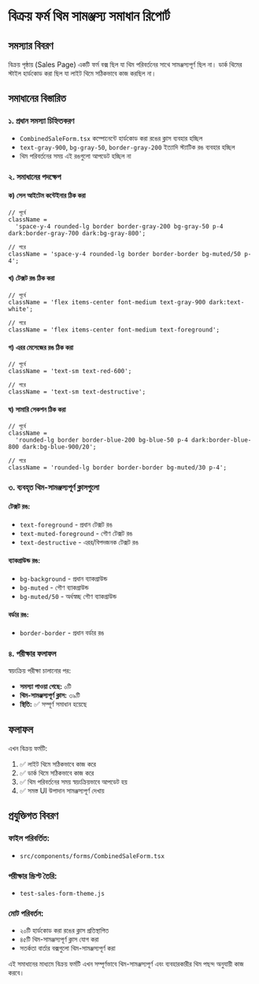 # বিক্রয় ফর্ম থিম সামঞ্জস্য সমাধান রিপোর্ট

## সমস্যার বিবরণ

বিক্রয় পৃষ্ঠায় (Sales Page) একটি ফর্ম বক্স ছিল যা থিম পরিবর্তনের সাথে সামঞ্জস্যপূর্ণ ছিল না। ডার্ক থিমের স্টাইল হার্ডকোড করা ছিল যা লাইট থিমে সঠিকভাবে কাজ করছিল না।

## সমাধানের বিস্তারিত

### ১. প্রধান সমস্যা চিহ্নিতকরণ

- `CombinedSaleForm.tsx` কম্পোনেন্টে হার্ডকোড করা রঙের ক্লাস ব্যবহার হচ্ছিল
- `text-gray-900`, `bg-gray-50`, `border-gray-200` ইত্যাদি স্ট্যাটিক রঙ ব্যবহার হচ্ছিল
- থিম পরিবর্তনের সময় এই রঙগুলো আপডেট হচ্ছিল না

### ২. সমাধানের পদক্ষেপ

#### ক) সেল আইটেম কন্টেইনার ঠিক করা

```tsx
// পূর্বে
className =
  'space-y-4 rounded-lg border border-gray-200 bg-gray-50 p-4 dark:border-gray-700 dark:bg-gray-800';

// পরে
className = 'space-y-4 rounded-lg border border-border bg-muted/50 p-4';
```

#### খ) টেক্সট রঙ ঠিক করা

```tsx
// পূর্বে
className = 'flex items-center font-medium text-gray-900 dark:text-white';

// পরে
className = 'flex items-center font-medium text-foreground';
```

#### গ) এরর মেসেজের রঙ ঠিক করা

```tsx
// পূর্বে
className = 'text-sm text-red-600';

// পরে
className = 'text-sm text-destructive';
```

#### ঘ) সামারি সেকশন ঠিক করা

```tsx
// পূর্বে
className =
  'rounded-lg border border-blue-200 bg-blue-50 p-4 dark:border-blue-800 dark:bg-blue-900/20';

// পরে
className = 'rounded-lg border border-border bg-muted/30 p-4';
```

### ৩. ব্যবহৃত থিম-সামঞ্জস্যপূর্ণ ক্লাসগুলো

#### টেক্সট রঙ:

- `text-foreground` - প্রধান টেক্সট রঙ
- `text-muted-foreground` - গৌণ টেক্সট রঙ
- `text-destructive` - এরর/বিপদজনক টেক্সট রঙ

#### ব্যাকগ্রাউন্ড রঙ:

- `bg-background` - প্রধান ব্যাকগ্রাউন্ড
- `bg-muted` - গৌণ ব্যাকগ্রাউন্ড
- `bg-muted/50` - অর্ধস্বচ্ছ গৌণ ব্যাকগ্রাউন্ড

#### বর্ডার রঙ:

- `border-border` - প্রধান বর্ডার রঙ

### ৪. পরীক্ষার ফলাফল

স্বয়ংক্রিয় পরীক্ষা চালানোর পর:

- **সমস্যা পাওয়া গেছে:** ০টি
- **থিম-সামঞ্জস্যপূর্ণ ক্লাস:** ৩৯টি
- **স্থিতি:** ✅ সম্পূর্ণ সমাধান হয়েছে

## ফলাফল

এখন বিক্রয় ফর্মটি:

1. ✅ লাইট থিমে সঠিকভাবে কাজ করে
2. ✅ ডার্ক থিমে সঠিকভাবে কাজ করে
3. ✅ থিম পরিবর্তনের সময় স্বয়ংক্রিয়ভাবে আপডেট হয়
4. ✅ সমস্ত UI উপাদান সামঞ্জস্যপূর্ণ দেখায়

## প্রযুক্তিগত বিবরণ

### ফাইল পরিবর্তিত:

- `src/components/forms/CombinedSaleForm.tsx`

### পরীক্ষার স্ক্রিপ্ট তৈরি:

- `test-sales-form-theme.js`

### মোট পরিবর্তন:

- ২০টি হার্ডকোড করা রঙের ক্লাস প্রতিস্থাপিত
- ৪৫টি থিম-সামঞ্জস্যপূর্ণ ক্লাস যোগ করা
- সতর্কতা বার্তার বক্সগুলো থিম-সামঞ্জস্যপূর্ণ করা

এই সমাধানের মাধ্যমে বিক্রয় ফর্মটি এখন সম্পূর্ণভাবে থিম-সামঞ্জস্যপূর্ণ এবং ব্যবহারকারীর থিম পছন্দ অনুযায়ী কাজ করবে।
